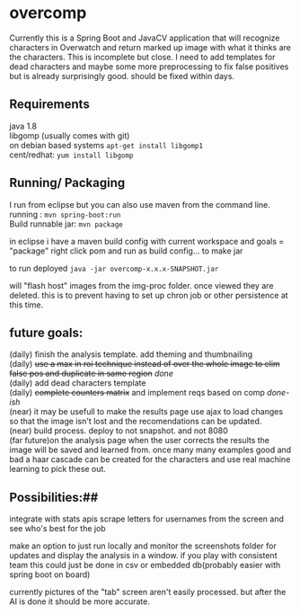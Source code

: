 # overcomp #

Currently this is a Spring Boot and JavaCV application that will recognize characters in Overwatch and return marked up image with what it thinks are the characters. This is incomplete but close. I need to add templates for dead characters and maybe some more preprocessing to fix false positives but is already surprisingly good. should be fixed within days. 

## Requirements ##
java 1.8  
libgomp (usually comes with git)  
on debian based systems `apt-get install libgomp1`  
cent/redhat: `yum install libgomp`  

## Running/ Packaging ##
I run from eclipse but you can also use maven from the command line.  
running : `mvn spring-boot:run`  
Build runnable jar: `mvn package`  

in eclipse i have a maven build config with current workspace and goals = "package" right click pom and run as build config... to make jar  

to run deployed
`java -jar overcomp-x.x.x-SNAPSHOT.jar` 


will "flash host" images from the img-proc folder. once viewed they are deleted. this is to prevent having to set up chron job or other persistence at this time. 

## future goals:  ##
(daily) finish the analysis template. add theming and thumbnailing  
(daily) ~~use a max in roi technique instead of over the whole image to elim false pos and duplicate in same region~~  *done*  
(daily) add dead characters template  
(daily) ~~complete counters matrix~~ and implement reqs based on comp  *done-ish*  
(near) it may be usefull to make the results page use ajax to load changes so that the image isn't lost and the recomendations can be updated.  
(near) build process. deploy to not snapshot. and not 8080   
(far future)on the analysis page when the user corrects the results the image will be saved and learned from. once many many examples good and bad a haar cascade can be created for the characters and use real machine learning to pick these out.   


## Possibilities:##
integrate with stats apis 
scrape letters for usernames from the screen and see who's best for the job

make an option to just run locally and monitor the screenshots folder for updates and display the analysis in a window. 
if you play with consistent team this could just be done in csv or embedded db(probably easier with spring boot on board)

currently pictures of the "tab" screen aren't easily processed. but after the AI is done it should be more accurate. 
